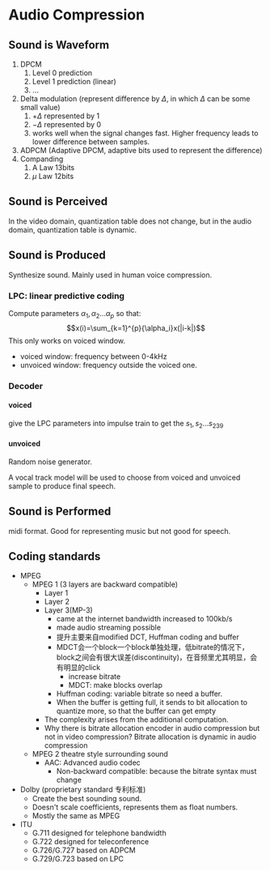 # Audio Compression
## Sound is Waveform
1. DPCM
	1. Level 0 prediction
	2. Level 1 prediction (linear)
	3. ...
2. Delta modulation (represent difference by $\Delta$, in which $\Delta$ can be some small value)
	1. $+\Delta$ represented by 1
	2. $-\Delta$ represented by 0
	3. works well when the signal changes fast. Higher frequency leads to lower difference between samples.
3. ADPCM (Adaptive DPCM, adaptive bits used to represent the difference)
4. Companding
	1. A Law 13bits
	2. $\mu$ Law 12bits
## Sound is Perceived
In the video domain, quantization table does not change, but in the audio domain, quantization table is dynamic.
## Sound is Produced
Synthesize sound. Mainly used in human voice compression.
### LPC: linear predictive coding
Compute parameters $\alpha_1, \alpha_2 ... \alpha_p$ so that:
$$x(i)=\sum_{k=1}^{p}{\alpha_i}x(|i-k|)$$
This only works on voiced window. 
- voiced window: frequency between 0-4kHz
- unvoiced window: frequency outside the voiced one.

### Decoder
#### voiced 
give the LPC parameters into impulse train to get the $s_1, s_2 ... s_{239}$
#### unvoiced 
Random noise generator.

A vocal track model will be used to choose from voiced and unvoiced sample to produce final speech.
## Sound is Performed
midi format. Good for representing music but not good for speech.
## Coding standards
- MPEG
	- MPEG 1 (3 layers are backward compatible)
		- Layer 1
		- Layer 2
		- Layer 3(MP-3)
			- came at the internet bandwidth increased to 100kb/s
			- made audio streaming possible
			- 提升主要来自modified DCT, Huffman coding and buffer
			- MDCT会一个block一个block单独处理，低bitrate的情况下，block之间会有很大误差(discontinuity)，在音频里尤其明显，会有明显的click
				- increase bitrate
				- MDCT: make blocks overlap
			- Huffman coding: variable bitrate so need a buffer.
			- When the buffer is getting full, it sends to bit allocation to quantize more, so that the buffer can get empty
		- The complexity arises from the additional computation.
		- Why there is bitrate allocation encoder in audio compression but not in video compression? Bitrate allocation is dynamic in audio compression 
	- MPEG 2 theatre style surrounding sound
		- AAC: Advanced audio codec
			- Non-backward compatible: because the bitrate syntax must change
- Dolby (proprietary standard 专利标准) 
	- Create the best sounding sound.
	- Doesn't scale coefficients, represents them as float numbers.
	- Mostly the same as MPEG
- ITU
	- G.711 designed for telephone bandwidth
	- G.722 designed for teleconference
	- G.726/G.727 based on ADPCM 
	- G.729/G.723 based on LPC
